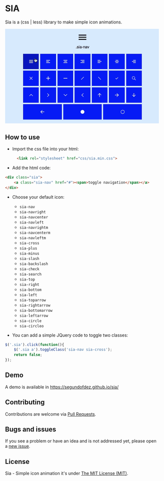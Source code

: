 # SIA

Sia is a (css | less) library to make simple icon animations.

![Demo](https://raw.githubusercontent.com/segundofdez/sia/125f317b5f31ce74a1f18f7493a594b0ffdf82f6/sia.gif)

## How to use
* Import the css file into your html:
  ```html
    <link rel="stylesheet" href="css/sia.min.css">
  ```
* Add the html code:
```html
<div class="sia">
    <a class="sia-nav" href="#"><span>toggle navigation</span></a>
</div>
```

* Choose your default icon:

  * `sia-nav`
  * `sia-navright`
  * `sia-navcenter`
  * `sia-navleft`
  * `sia-navrightm`
  * `sia-navcenterm`
  * `sia-navleftm`
  * `sia-cross`
  * `sia-plus`
  * `sia-minus`
  * `sia-slash`
  * `sia-backslash`
  * `sia-check`
  * `sia-search`
  * `sia-top`
  * `sia-right`
  * `sia-bottom`
  * `sia-left`
  * `sia-toparrow`
  * `sia-rightarrow`
  * `sia-bottomarrow`
  * `sia-leftarrow`
  * `sia-circle`
  * `sia-circleo`

* You can add a simple JQuery code to toggle two classes:
```js
$('.sia').click(function(){
    $('.sia a').toggleClass('sia-nav sia-cross');
    return false;
});
```

## Demo

A demo is available in https://segundofdez.github.io/sia/

## Contributing

Contributions are welcome via [Pull Requests](https://github.com/segundofdez/sia/pulls).

## Bugs and issues

If you see a problem or have an idea and is not addressed yet, please open a [new issue](https://github.com/segundofdez/sia/issues).

## License
Sia - Simple icon animation it's under [The MIT License (MIT)](https://github.com/segundofdez/sia/blob/master/LICENSE.md).
